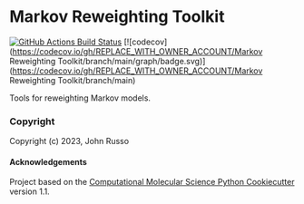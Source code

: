 Markov Reweighting Toolkit
==============================
[//]: # (Badges)
[![GitHub Actions Build Status](https://github.com/REPLACE_WITH_OWNER_ACCOUNT/mr_toolkit/workflows/CI/badge.svg)](https://github.com/REPLACE_WITH_OWNER_ACCOUNT/mr_toolkit/actions?query=workflow%3ACI)
[![codecov](https://codecov.io/gh/REPLACE_WITH_OWNER_ACCOUNT/Markov Reweighting Toolkit/branch/main/graph/badge.svg)](https://codecov.io/gh/REPLACE_WITH_OWNER_ACCOUNT/Markov Reweighting Toolkit/branch/main)


Tools for reweighting Markov models.

### Copyright

Copyright (c) 2023, John Russo


#### Acknowledgements
 
Project based on the 
[Computational Molecular Science Python Cookiecutter](https://github.com/molssi/cookiecutter-cms) version 1.1.
